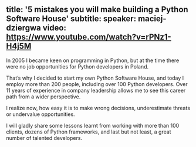 title: '5 mistakes you will make building a Python Software House'
subtitle:
speaker: maciej-dziergwa
video: https://www.youtube.com/watch?v=rPNz1-H4j5M
---
In 2005 I became keen on programming in Python, but at the time there were no job opportunities for Python developers in Poland.

That’s why I decided to start my own Python Software House, and today I employ more than 200 people, including over 100 Python developers. Over 11 years of experience in company leadership allows me to see this career path from a wider perspective.

I realize now, how easy it is to make wrong decisions, underestimate threats or undervalue opportunities.

I will gladly share some lessons learnt from working with more than 100 clients, dozens of Python frameworks, and last but not least, a great number of talented developers.